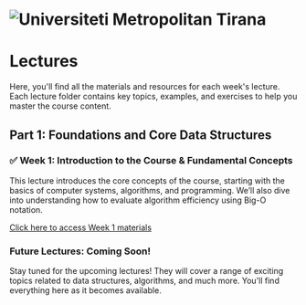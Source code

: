 # ![Universiteti Metropolitan Tirana](https://umt.edu.al/wp-content/uploads/2024/11/Universiteti-Metropolitan-Tirana.webp)  

# Lectures

Here, you'll find all the materials and resources for each week's lecture. Each lecture folder contains key topics, examples, and exercises to help you master the course content.

## Part 1: Foundations and Core Data Structures

### ✅ Week 1: Introduction to the Course & Fundamental Concepts  

This lecture introduces the core concepts of the course, starting with the basics of computer systems, algorithms, and programming. We’ll also dive into understanding how to evaluate algorithm efficiency using Big-O notation.

[Click here to access Week 1 materials](./1_algorithm_fundamentals)  

### Future Lectures: Coming Soon!  
Stay tuned for the upcoming lectures! They will cover a range of exciting topics related to data structures, algorithms, and much more. You'll find everything here as it becomes available.

